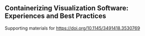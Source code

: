 ## Containerizing Visualization Software: Experiences and Best Practices

Supporting materials for https://doi.org/10.1145/3491418.3530769

